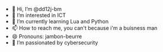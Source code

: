 - 👋 Hi, I’m @dd12j-bm
- 👀 I’m interested in ICT
- 🌱 I’m currently learning Lua and Python
- 📫 How to reach me, you can't because i'm a buisness man
- 😄 Pronouns: jambon-beurre
- 🔐 I’m passionated by cybersecurity
